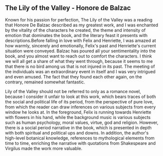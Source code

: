 ## The Lily of the Valley - Honore de Balzac

Known for his passion for perfection, The Lily of the Valley was a reading that Honore De Balzac described as my greatest work, and I was enchanted by the vitality of the characters he created, the theme and intensity of emotion that dominates the book, and the literary feast it presents with descriptions.Before falling in love with Felix and Henriette, I was amazed at how warmly, sincerely and emotionally, Felix's past and Henriette's current situation were conveyed. Balzac has poured all your sentimentality into the book, and you almost want to reach out to comfort the characters. I think we will all get a share of what they went through, because it seems to me that there is no bird among us that is not injured in its past. The meeting of the individuals was an extraordinary event in itself and I was very intrigued and even amused. The fact that they found each other again, on the contrary, remained somewhat fantastic.

Lily of the Valley should not be referred to only as a romance novel, because I consider it unfair to look at this work, which bears traces of both the social and political life of its period, from the perspective of pure love, from which the reader can draw inferences on various subjects from every window he looks at. In the foreground, Felix is running towards Henriette with flowers in his hand, while the background music is various subjects such as human psychology, moral values, virtue, god and religion. However, there is a social period narrative in the book, which is presented in depth with both spiritual and political ups and downs. In addition, the author's high-level botanical knowledge, references to mythological elements from time to time, enriching the narrative with quotations from Shakespeare and Virgilus made the work more valuable.